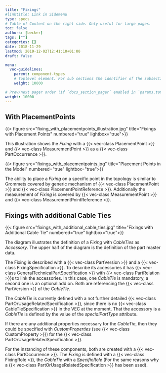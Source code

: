 ```yaml
---
title: "Fixings"
#linktitle: Link in Sidemenu
type: specs
# Table of Content on the right side. Only useful for large pages.
toc: false
authors: [becker]
tags: [""]
categories: []
date: 2018-11-29
lastmod: 2019-12-02T12:41:10+01:00
draft: false

menu:
  vec-guidelines:
    parent: component-types
    # Toplevel element. For sub sections the identifier of the subsection
    weight: 10000

# Prev/next pager order (if `docs_section_pager` enabled in `params.toml`)
weight: 10000
---
```

## With PlacementPoints 
{{< figure src="fixing_with_placementpoints_illustration.jpg" title="Fixings with Placement Points" numbered="true" lightbox="true">}}

This illustration shows the *Fixing* with a {{< vec-class PlacementPoint >}} and {{< vec-class MeasurementPoint >}} as a {{< vec-class PartOccurrence >}}.

{{< figure src="fixings_with_placementpoints.jpg" title="Placement Points in the Model" numbered="true" lightbox="true">}}

The ability to place a *Fixing* on a specific point in the topology is similar to Grommets covered by generic mechanism of {{< vec-class PlacementPoint >}} and {{< vec-class PlacementPointReference >}}. Additionally the measurement of *Fixing* is covered by {{< vec-class MeasurementPoint >}} and {{< vec-class MeasurementPointReference >}}.

## Fixings with additional Cable Ties 
{{< figure src="fixings_with_additional_cable_ties.jpg" title="Fixings with Additional Cable Tie" numbered="true" lightbox="true">}}

The diagram illustrates the definition of a *Fixing* with *CableTies* as *Accessory*. The upper half of the diagram is the definition of the part master data.

The Fixing is described with a {{< vec-class PartVersion >}} and a {{< vec-class FixingSpecification >}}. To describe its accessories it has {{< vec-class GeneralTechnicalPartSpecification >}} with {{< vec-class PartRelation >}}s to link the accessories. In this case, one *CableTie* is mandatory, a second one is an optional add on. Both are referencing the {{< vec-class PartVersion >}} of the *CableTie*.

The *CableTie* is currently defined with a not further detailed {{< vec-class PartOrUsageRelatedSpecification >}}, since there is no {{< vec-class CableTieSpecification >}} in the VEC at the moment. That the accessory is a *CableTie* is defined by the value of the *specialPartType* attribute.

If there are any additional properties necessary for the *CableTie*, then they could be specified with *CustomProperties* (see {{< vec-class CustomProperty >}}) for the {{< vec-class PartOrUsageRelatedSpecification >}}.

For the instancing of these components, both are created with a {{< vec-class PartOccurrence >}}. The *Fixing* is defined with a {{< vec-class FixingRole >}}, the *CableTie* with a *SpecificRole* (For the same reasons why a {{< vec-class PartOrUsageRelatedSpecification >}} has been used).
